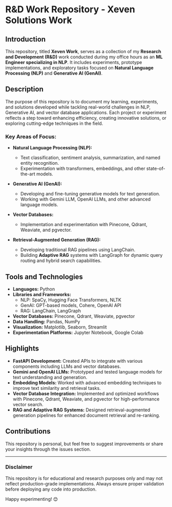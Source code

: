# R&D Work Repository - Xeven Solutions Work

## Introduction
This repository, titled **Xeven Work**, serves as a collection of my **Research and Development (R&D)** work conducted during my office hours as an **ML Engineer specializing in NLP**. It includes experiments, prototype implementations, and exploratory tasks focused on **Natural Language Processing (NLP)** and **Generative AI (GenAI)**.

## Description
The purpose of this repository is to document my learning, experiments, and solutions developed while tackling real-world challenges in NLP, Generative AI, and vector database applications. Each project or experiment reflects a step toward enhancing efficiency, creating innovative solutions, or exploring cutting-edge techniques in the field.

### Key Areas of Focus:
- **Natural Language Processing (NLP):**
  - Text classification, sentiment analysis, summarization, and named entity recognition.
  - Experimentation with transformers, embeddings, and other state-of-the-art models.

- **Generative AI (GenAI):**
  - Developing and fine-tuning generative models for text generation.
  - Working with Gemini LLM, OpenAI LLMs, and other advanced language models.

- **Vector Databases:**
  - Implementation and experimentation with Pinecone, Qdrant, Weaviate, and pgvector.

- **Retrieval-Augmented Generation (RAG):**
  - Developing traditional RAG pipelines using LangChain.
  - Building **Adaptive RAG** systems with LangGraph for dynamic query routing and hybrid search capabilities.

## Tools and Technologies
- **Languages:** Python
- **Libraries and Frameworks:**
  - NLP: SpaCy, Hugging Face Transformers, NLTK
  - GenAI: GPT-based models, Cohere, OpenAI API
  - RAG: LangChain, LangGraph
- **Vector Databases:** Pinecone, Qdrant, Weaviate, pgvector
- **Data Handling:** Pandas, NumPy
- **Visualization:** Matplotlib, Seaborn, Streamlit
- **Experimentation Platforms:** Jupyter Notebook, Google Colab

## Highlights
- **FastAPI Development:** Created APIs to integrate with various components including LLMs and vector databases.
- **Gemini and OpenAI LLMs:** Prototyped and tested language models for text understanding and generation.
- **Embedding Models:** Worked with advanced embedding techniques to improve text similarity and retrieval tasks.
- **Vector Database Integration:** Implemented and optimized workflows with Pinecone, Qdrant, Weaviate, and pgvector for high-performance vector search.
- **RAG and Adaptive RAG Systems:** Designed retrieval-augmented generation pipelines for enhanced document retrieval and re-ranking.

## Contributions
This repository is personal, but feel free to suggest improvements or share your insights through the issues section.

---

### Disclaimer
This repository is for educational and research purposes only and may not reflect production-grade implementations. Always ensure proper validation before deploying any code into production.

Happy experimenting! 😊
